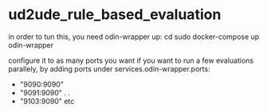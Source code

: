 # ud2ude_rule_based_evaluation

in order to tun this, you need odin-wrapper up:
cd
sudo docker-compose up odin-wrapper

configure it to as many ports you want if you want to run a few evaluations parallely, by adding ports under services.odin-wrapper.ports:
- "9090:9090"
- "9091:9090"
.
.
- "9103:9090"
etc
